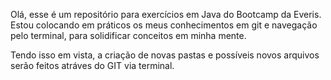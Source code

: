 Olá, esse é um repositório para exercícios em Java do Bootcamp da Everis.
Estou colocando em práticos os meus conhecimentos em git e navegação pelo terminal, para
solidificar conceitos em minha mente.

Tendo isso em vista, a criação de novas pastas e possíveis novos arquivos serão feitos atráves
do GIT via terminal.
